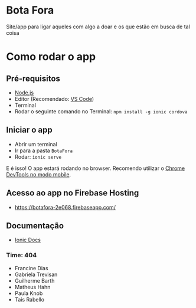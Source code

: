 # Bota Fora
Site/app para ligar aqueles com algo a doar e os que estão em busca
de tal coisa

# Como rodar o app

## Pré-requisitos
- [Node.js](https://nodejs.org)
- Editor (Recomendado: [VS Code](https://code.visualstudio.com/))
- Terminal
- Rodar o seguinte comando no Terminal: `npm install -g ionic cordova`

## Iniciar o app
- Abrir um terminal
- Ir para a pasta `BotaFora` 
- Rodar: `ionic serve`

E é isso! O app estará rodando no browser. Recomendo utilizar o [Chrome DevTools no modo mobile](https://developers.google.com/web/tools/chrome-devtools/device-mode/).

## Acesso ao app no Firebase Hosting
- https://botafora-2e068.firebaseapp.com/

## Documentação
- [Ionic Docs](https://ionicframework.com/docs/)

### Time: 404
- Francine Dias
- Gabriela Trevisan
- Guilherme Barth
- Matheus Hahn
- Paula Knob
- Tais Rabello
